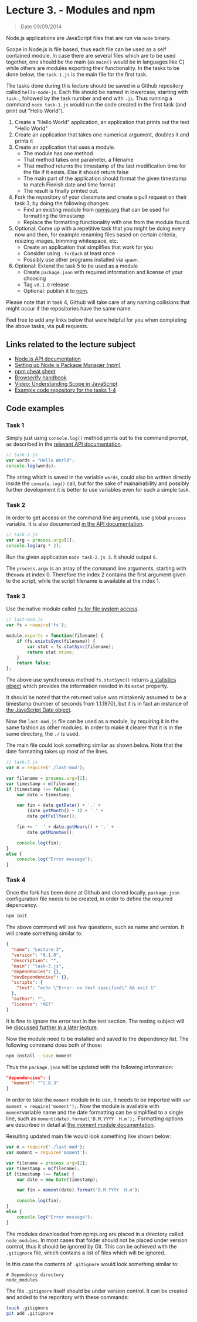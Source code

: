 # Lecture 3. - Modules and npm

> Date 09/09/2014

Node.js applications are JavaScript files that are run via `node` binary.

Scope in Node.js is file based, thus each file can be used as a self contained module. In case there are several files which are to be used together, one should be the main (as `main()` would be in languages like C) while others are modules exporting their functionality.
In the tasks to be done below, the `task-1.js` is the main file for the first task.

The tasks done during this lecture should be saved in a Github repository called `hello-node-js`. Each file should be named in lowercase, starting with `task-`, followed by the task number and end with `.js`.
Thus running a command `node task-1.js` would run the code created in the first task (and print out "Hello World").

1. Create a "Hello World" application, an application that prints out the text "Hello World"
2. Create an application that takes one numerical argument, doubles it and prints it
3. Create an application that uses a module.
    - The module has one method
    - That method takes one parameter, a filename
    - That method returns the timestamp of the last modification time for the file if it exists. Else it should return false
    - The main part of the application should format the given timestamp to match Finnish date and time format
    - The result is finally printed out.
4. Fork the repository of your classmate and create a pull request on their task 3, by doing the following changes:
    - Find an existing module from [npmjs.org][npm] that can be used for formatting the timestamp
    - Replace the formatting functionality with one from the module found.
5. Optional: Come up with a repetitive task that you might be doing every now and then, for example renaming files based on certain criteria, resizing images, trimming whitespace, etc.
    - Create an application that simplifies that work for you
    - Consider using `.forEach` at least once
    - Possibly use other programs installed via `spawn`.
6. Optional: Extend the task 5 to be used as a module
    - Create `package.json` with required information and license of your choosing
    - Tag `v0.1.0` release
    - Optional: publish it to [npm][].

Please note that in task 4, Github will take care of any naming collisions that might occur if the repositories have the same name.

Feel free to add any links below that were helpful for you when completing the above tasks, via pull requests.

## Links related to the lecture subject

* [Node.js API documentation][api]
* [Setting up Node.js Package Manager (npm)](http://paazmaya.com/setting-up-node.js-package-manager-npm "Setting up Node.js Package Manager (npm)")
* [npm cheat sheet](http://browsenpm.org/help "npm cheat sheet")
* [Browserify handbook](https://github.com/substack/browserify-handbook "how to build modular applications with browserify")
* [Video: Understanding Scope in JavaScript](https://www.youtube.com/watch?v=lTUyNW9oTLo "Understanding Scope in JavaScript")
* [Example code repository for the tasks 1-4](https://github.com/paazmaya/hello-node-js "Hello Node.js")

[npm]: https://www.npmjs.org/ "Node Packaged Modules"
[api]: http://nodejs.org/documentation/api/ "Node.js API Documentation"

## Code examples

### Task 1

Simply just using `console.log()` method prints out to the command prompt,
as described in the [relevant API documentation](http://nodejs.org/api/console.html#console_console_log_data "Prints to stdout with newline").

```js
// task-1.js
var words = "Hello World";
console.log(words);
```

The string which is saved in the variable `words`, could also be written directly inside the `console.log()` call, but for the sake of mainainability and possibly further development it is better to use variables even for such a simple task.

### Task 2

In order to get access on the command line arguments, use global `process` variable.
It is also documented [in the API documentation](http://nodejs.org/api/process.html#process_process "The process object is a global object and can be accessed from anywhere").

```js
// task-2.js
var arg = process.argv[2];
console.log(arg * 2);
```

Run the given application `node task-2.js 3`. It should output `6`.

The `process.argv` is an array of the command line arguments, starting with the`node` at index 0.
Therefore the index 2 contains the first argument given to the script, while the script filename is available at the index 1.


### Task 3

Use the native module called [`fs` for file system access](http://nodejs.org/api/fs.html "File I/O is provided by simple wrappers around standard POSIX functions").

```js
// last-mod.js
var fs = require('fs');

module.exports = function(filename) {
	if (fs.existsSync(filename)) {
		var stat = fs.statSync(filename);
		return stat.mtime;
	}
	return false;
};
```

The above use synchronous method `fs.statSync()` returns [a statistics object](http://nodejs.org/api/fs.html#fs_class_fs_stats "Objects returned from fs.stat(), fs.lstat() and fs.fstat() and their synchronous counterparts are of this type")
which provides the information needed in its `mstat` property.

It should be noted that the returned value was mistakenly assumed to be a timestamp (number of seconds from 1.1.1970),
but it is in fact an instance of [the JavaScript Date object](https://developer.mozilla.org/en-US/docs/Web/JavaScript/Reference/Global_Objects/Date "Date objects are based on a time value that is the number of milliseconds since 1 January, 1970 UTC").

Now the `last-mod.js` file can be used as a module, by requiring it in the same fashion as other modules.
In order to make it clearer that it is in the same directory, the `./` is used.

The main file could look something similar as shown below. Note that the date formatting takes up most of the lines.

```js
// task-3.js
var m = require('./last-mod');

var filename = process.argv[2];
var timestamp = m(filename);
if (timestamp !== false) {
	var date = timestamp;

	var fin = date.getDate() + '.' +
		(date.getMonth() + 1) + '.' +
		date.getFullYear();

	fin += '  ' + date.getHours() + '.' +
		date.getMinutes();

	console.log(fin);
}
else {
	console.log("Error message");
}
```

### Task 4

Once the fork has been done at Github and cloned locally, `package.json` configuration file needs to be created, in order to define the required depencency.

```sh
npm init
```

The above command will ask few questions, such as name and version. It will create something similar to:

```json
{
  "name": "Lecture-3",
  "version": "0.1.0",
  "description": "",
  "main": "task-3.js",
  "dependencies": {},
  "devDependencies": {},
  "scripts": {
    "test": "echo \"Error: no test specified\" && exit 1"
  },
  "author": "",
  "license": "MIT"
}

```
It is fine to ignore the error text in the test section. The testing subject will be [discussed further in a later lecture]().

Now the module need to be installed and saved to the dependency list. The following command does both of those:

```sh
npm install --save moment
```

Thus the `package.json` will be updated with the following information:

```json
"dependencies": {
  "moment": "^2.8.3"
}
```

In order to take the `moment` module in to use, it needs to be imported with `var moment = require('moment');`.
Now the module is available with `moment`variable name and the date formatting can be simplified to a single line,
such as `moment(date).format('D.M.YYYY  H.m');`.
Formatting options are described in detail at
[the moment module documentation](http://momentjs.com/docs/#/displaying/format/ "Once parsing and manipulation are done, you need some way to display the moment").

Resulting updated main file would look something like shown below:

```js
var m = require('./last-mod');
var moment = require('moment');

var filename = process.argv[2];
var timestamp = m(filename);
if (timestamp !== false) {
	var date = new Date(timestamp);

	var fin = moment(date).format('D.M.YYYY  H.m');

	console.log(fin);
}
else {
	console.log("Error message");
}
```

The modules downloaded from npmjs.org are placed in a directory called `node_modules`. In most cases that
folder should not be placed under version control, thus it should be ignored by Git.
This can be achieved with the `.gitignore` file, which contains a list of files which will be ignored.

In this case the contents of `.gitignore` would look something similar to:

```
# Dependency directory
node_modules
```

The file `.gitignore` itself should be under version control.
It can be created and added to the reporitory with these commands:

```sh
touch .gitignore
git add .gitignore
```
